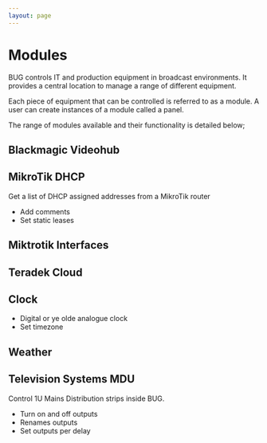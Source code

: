```yaml
---
layout: page
---
```


# Modules

BUG controls IT and production equipment in broadcast environments. It provides a central location to manage a range of different equipment.

Each piece of equipment that can be controlled is referred to as a module. A user can create instances of a module called a panel.

The range of modules available and their functionality is detailed below;

## Blackmagic Videohub

## MikroTik DHCP

Get a list of DHCP assigned addresses from a MikroTik router

-   Add comments
-   Set static leases

## Miktrotik Interfaces

## Teradek Cloud

## Clock

-   Digital or ye olde analogue clock
-   Set timezone

## Weather

## Television Systems MDU

Control 1U Mains Distribution strips inside BUG.

-   Turn on and off outputs
-   Renames outputs
-   Set outputs per delay
